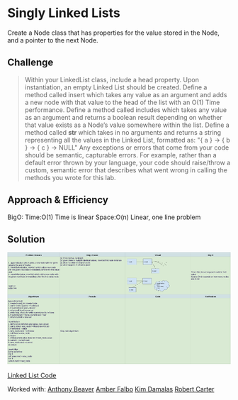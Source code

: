 # Singly Linked Lists

Create a Node class that has properties for the value stored in the Node, and a pointer to the next Node.

## Challenge

> Within your LinkedList class, include a head property. Upon instantiation, an empty Linked List should be created.
> Define a method called insert which takes any value as an argument and adds a new node with that value to the head of the list with an O(1) Time performance.
> Define a method called includes which takes any value as an argument and returns a boolean result depending on whether that value exists as a Node’s value somewhere within the list.
> Define a method called __str__ which takes in no arguments and returns a string representing all the values in the Linked List, formatted as:
"{ a } -> { b } -> { c } -> NULL"
> Any exceptions or errors that come from your code should be semantic, capturable errors. For example, rather than a default error thrown by your language, your code should raise/throw a custom, semantic error that describes what went wrong in calling the methods you wrote for this lab.

## Approach & Efficiency

BigO:
Time:O(1)
Time is linear
Space:O(n)
Linear, one line problem

## Solution

![Linked List White Board](../assets/linked_lists_whiteboard.png)

[Linked List Code](../linked_list.py)

Worked with:
[Anthony Beaver]()
[Amber Falbo](https://github.com/AmberFalbo/AmberFalbo)
[Kim Damalas](https://github.com/kimmyd70)
[Robert Carter](https://github.com/racarter1215)
